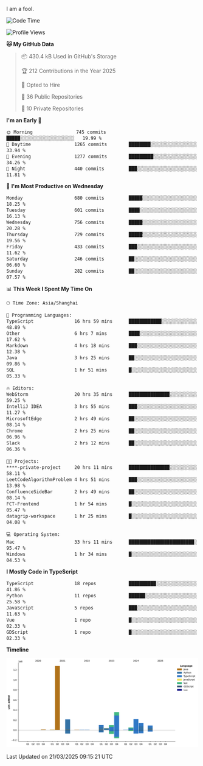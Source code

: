 I am a fool.

<!--START_SECTION:waka-->
![Code Time](http://img.shields.io/badge/Code%20Time-2%2C762%20hrs%2018%20mins-blue)

![Profile Views](http://img.shields.io/badge/Profile%20Views-6-blue)

**🐱 My GitHub Data** 

> 📦 430.4 kB Used in GitHub's Storage 
 > 
> 🏆 212 Contributions in the Year 2025
 > 
> 💼 Opted to Hire
 > 
> 📜 36 Public Repositories 
 > 
> 🔑 10 Private Repositories 
 > 
**I'm an Early 🐤** 

```text
🌞 Morning                745 commits         █████░░░░░░░░░░░░░░░░░░░░   19.99 % 
🌆 Daytime                1265 commits        ████████░░░░░░░░░░░░░░░░░   33.94 % 
🌃 Evening                1277 commits        █████████░░░░░░░░░░░░░░░░   34.26 % 
🌙 Night                  440 commits         ███░░░░░░░░░░░░░░░░░░░░░░   11.81 % 
```
📅 **I'm Most Productive on Wednesday** 

```text
Monday                   680 commits         █████░░░░░░░░░░░░░░░░░░░░   18.25 % 
Tuesday                  601 commits         ████░░░░░░░░░░░░░░░░░░░░░   16.13 % 
Wednesday                756 commits         █████░░░░░░░░░░░░░░░░░░░░   20.28 % 
Thursday                 729 commits         █████░░░░░░░░░░░░░░░░░░░░   19.56 % 
Friday                   433 commits         ███░░░░░░░░░░░░░░░░░░░░░░   11.62 % 
Saturday                 246 commits         ██░░░░░░░░░░░░░░░░░░░░░░░   06.60 % 
Sunday                   282 commits         ██░░░░░░░░░░░░░░░░░░░░░░░   07.57 % 
```


📊 **This Week I Spent My Time On** 

```text
🕑︎ Time Zone: Asia/Shanghai

💬 Programming Languages: 
TypeScript               16 hrs 59 mins      ████████████░░░░░░░░░░░░░   48.89 % 
Other                    6 hrs 7 mins        ████░░░░░░░░░░░░░░░░░░░░░   17.62 % 
Markdown                 4 hrs 18 mins       ███░░░░░░░░░░░░░░░░░░░░░░   12.38 % 
Java                     3 hrs 25 mins       ██░░░░░░░░░░░░░░░░░░░░░░░   09.86 % 
SQL                      1 hr 51 mins        █░░░░░░░░░░░░░░░░░░░░░░░░   05.33 % 

🔥 Editors: 
WebStorm                 20 hrs 35 mins      ███████████████░░░░░░░░░░   59.25 % 
IntelliJ IDEA            3 hrs 55 mins       ███░░░░░░░░░░░░░░░░░░░░░░   11.27 % 
MicrosoftEdge            2 hrs 49 mins       ██░░░░░░░░░░░░░░░░░░░░░░░   08.14 % 
Chrome                   2 hrs 25 mins       ██░░░░░░░░░░░░░░░░░░░░░░░   06.96 % 
Slack                    2 hrs 12 mins       ██░░░░░░░░░░░░░░░░░░░░░░░   06.36 % 

🐱‍💻 Projects: 
****-private-project     20 hrs 11 mins      ███████████████░░░░░░░░░░   58.11 % 
LeetCodeAlgorithmProblem 4 hrs 51 mins       ███░░░░░░░░░░░░░░░░░░░░░░   13.98 % 
ConfluenceSideBar        2 hrs 49 mins       ██░░░░░░░░░░░░░░░░░░░░░░░   08.14 % 
FCT-Frontend             1 hr 54 mins        █░░░░░░░░░░░░░░░░░░░░░░░░   05.47 % 
datagrip-workspace       1 hr 25 mins        █░░░░░░░░░░░░░░░░░░░░░░░░   04.08 % 

💻 Operating System: 
Mac                      33 hrs 11 mins      ████████████████████████░   95.47 % 
Windows                  1 hr 34 mins        █░░░░░░░░░░░░░░░░░░░░░░░░   04.53 % 
```

**I Mostly Code in TypeScript** 

```text
TypeScript               18 repos            ██████████░░░░░░░░░░░░░░░   41.86 % 
Python                   11 repos            ██████░░░░░░░░░░░░░░░░░░░   25.58 % 
JavaScript               5 repos             ███░░░░░░░░░░░░░░░░░░░░░░   11.63 % 
Vue                      1 repo              █░░░░░░░░░░░░░░░░░░░░░░░░   02.33 % 
GDScript                 1 repo              █░░░░░░░░░░░░░░░░░░░░░░░░   02.33 % 
```



**Timeline**

![Lines of Code chart](https://raw.githubusercontent.com/VeejaLiu/VeejaLiu/master/assets/bar_graph.png)


 Last Updated on 21/03/2025 09:15:21 UTC
<!--END_SECTION:waka-->
